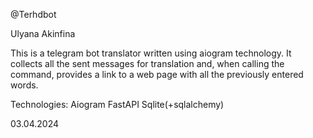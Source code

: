 @Terhdbot

Ulyana Akinfina

This is a telegram bot translator written using aiogram 
technology. It collects all the sent messages for translation and, 
when calling the command, provides a link to a web page with all the 
previously entered words.

Technologies:
Aiogram
FastAPI
Sqlite(+sqlalchemy)


03.04.2024